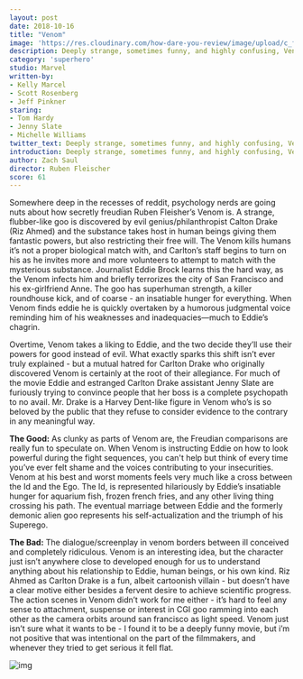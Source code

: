 ```yaml
---
layout: post
date: 2018-10-16
title: "Venom"
image: 'https://res.cloudinary.com/how-dare-you-review/image/upload/c_fill,h_399,w_760/v1529788824/venom.jpg'
description: Deeply strange, sometimes funny, and highly confusing, Venom is a forgettable but intriguing superhero flick.  
category: 'superhero'
studio: Marvel
written-by: 
- Kelly Marcel
- Scott Rosenberg
- Jeff Pinkner
staring:
- Tom Hardy 
- Jenny Slate
- Michelle Williams
twitter_text: Deeply strange, sometimes funny, and highly confusing, Venom is a forgettable but intriguing superhero flick.   
introduction: Deeply strange, sometimes funny, and highly confusing, Venom is a forgettable but intriguing superhero flick.   
author: Zach Saul
director: Ruben Fleischer
score: 61 
---
```


Somewhere deep in the recesses of reddit, psychology nerds are going nuts about how secretly freudian Ruben Fleisher’s Venom is. A strange, flubber-like goo is discovered by evil genius/philanthropist Calton Drake (Riz Ahmed) and the substance takes host in human beings giving them fantastic powers, but also restricting their free will. The Venom kills humans it’s not a proper biological match with, and Carlton’s staff begins to turn on his as he invites more and more volunteers to attempt to match with the mysterious substance. Journalist Eddie Brock learns this the hard way, as the Venom infects him and briefly terrorizes the city of San Francisco and his ex-girlfriend Anne. The goo has superhuman strength, a killer roundhouse kick, and of coarse - an insatiable hunger for everything. When Venom finds eddie he is quickly overtaken by a humorous judgmental voice reminding him of his weaknesses and inadequacies—much to Eddie’s chagrin. 

Overtime, Venom takes a liking to Eddie, and the two decide they’ll use their powers for good instead of evil. What exactly sparks this shift isn’t ever truly explained - but a mutual hatred for Carlton Drake who originally discovered Venom is certainly at the root of their allegiance. For much of the movie Eddie and estranged Carlton Drake assistant Jenny Slate are furiously trying to convince people that her boss is a complete psychopath to no avail. Mr. Drake is a Harvey Dent-like figure in Venom who’s is so beloved by the public that they refuse to consider evidence to the contrary in any meaningful way. 

**The Good:** As clunky as parts of Venom are, the Freudian comparisons are really fun to speculate on. When Venom is instructing Eddie on how to look powerful during the fight sequences, you can't help but think of every time you’ve ever felt shame and the voices contributing to your insecurities. Venom at his best and worst moments feels very much like a cross between the Id and the Ego. The Id, is represented hilariously by Eddie’s insatiable hunger for aquarium fish, frozen french fries, and any other living thing crossing his path. The eventual marriage between Eddie and the formerly demonic alien goo represents his self-actualization and the triumph of his Superego. 

**The Bad:** The dialogue/screenplay in venom borders between ill conceived and completely ridiculous. Venom is an interesting idea, but the character just isn’t anywhere close to developed enough for us to understand anything about his relationship to Eddie, human beings, or his own kind. Riz Ahmed as Carlton Drake is a fun, albeit cartoonish villain - but doesn’t have a clear motive either besides a fervent desire to achieve scientific progress. The action scenes in Venom didn’t work for me either - it’s hard to feel any sense to attachment, suspense or interest in CGI goo ramming into each other as the camera orbits around san francisco as light speed. Venom just isn’t sure what it wants to be - I found it to be a deeply funny movie, but i’m not positive that was intentional on the part of the filmmakers, and whenever they tried to get serious it fell flat. 

![img](https://lh6.googleusercontent.com/U96lSMHlaxvxxXtGBgw0LOW5wi-7cDwL1MB6K3AgSGtnvzHyZitcivHnwjTzZmRKyj1q3cShwpStiSoqi2_zFUN4QwhqUlZajJQRz2kjev-hZ7bTZ0eg6tyZx9l5sgO4az_rJeGJ)